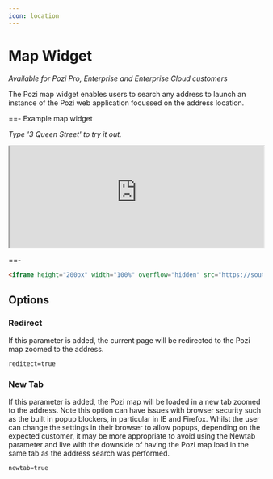 ```yaml
---
icon: location
---
```


# Map Widget

*Available for Pozi Pro, Enterprise and Enterprise Cloud customers*

The Pozi map widget enables users to search any address to launch an instance of the Pozi web application focussed on the address location.

==- Example map widget

*Type '3 Queen Street' to try it out.*

<iframe height="200px" width="100%" overflow="hidden" src="https://southerngrampians.pozi.com/widget.html#newtab=true"></iframe>

==-


```html Example iframe embed code
<iframe height="200px" width="100%" overflow="hidden" src="https://southerngrampians.pozi.com/widget.html#newtab=true"></iframe>
```

## Options

### Redirect

If this parameter is added, the current page will be redirected to the Pozi map zoomed to the address.

`reditect=true`

### New Tab

If this parameter is added, the Pozi map will be loaded in a new tab zoomed to the address. Note this option can have issues with browser security such as the built in popup blockers, in particular in IE and Firefox. Whilst the user can change the settings in their browser to allow popups, depending on the expected customer, it may be more appropriate to avoid using the Newtab parameter and live with the downside of having the Pozi map load in the same tab as the address search was performed.

`newtab=true`

